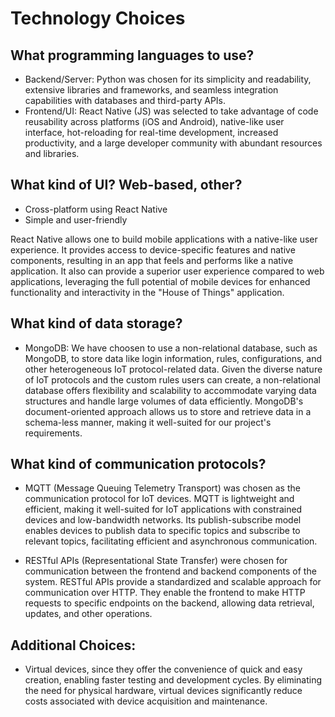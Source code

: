 # Technology Choices

## What programming languages to use?
* Backend/Server: Python was chosen for its simplicity and readability, extensive libraries and frameworks, and seamless integration capabilities with databases and third-party APIs.
* Frontend/UI: React Native (JS) was selected to take advantage of code reusability across platforms (iOS and Android), native-like user interface, hot-reloading for real-time development, increased productivity, and a large developer community with abundant resources and libraries.

## What kind of UI? Web-based, other?
* Cross-platform using React Native
* Simple and user-friendly

React Native allows one to build mobile applications with a native-like user experience. It provides access to device-specific features and native components, resulting in an app that feels and performs like a native application. It also can provide a superior user experience compared to web applications, leveraging the full potential of mobile devices for enhanced functionality and interactivity in the "House of Things" application.

## What kind of data storage?
* MongoDB: We have choosen to use a non-relational database, such as MongoDB, to store data like login information, rules, configurations, and other heterogeneous IoT protocol-related data. Given the diverse nature of IoT protocols and the custom rules users can create, a non-relational database offers flexibility and scalability to accommodate varying data structures and handle large volumes of data efficiently. MongoDB's document-oriented approach allows us to store and retrieve data in a schema-less manner, making it well-suited for our project's requirements.

## What kind of communication protocols?
* MQTT (Message Queuing Telemetry Transport) was chosen as the communication protocol for IoT devices. MQTT is lightweight and efficient, making it well-suited for IoT applications with constrained devices and low-bandwidth networks. Its publish-subscribe model enables devices to publish data to specific topics and subscribe to relevant topics, facilitating efficient and asynchronous communication.

* RESTful APIs (Representational State Transfer) were chosen for communication between the frontend and backend components of the system. RESTful APIs provide a standardized and scalable approach for communication over HTTP. They enable the frontend to make HTTP requests to specific endpoints on the backend, allowing data retrieval, updates, and other operations.

## Additional Choices:
* Virtual devices, since they offer the convenience of quick and easy creation, enabling faster testing and development cycles. By eliminating the need for physical hardware, virtual devices significantly reduce costs associated with device acquisition and maintenance.